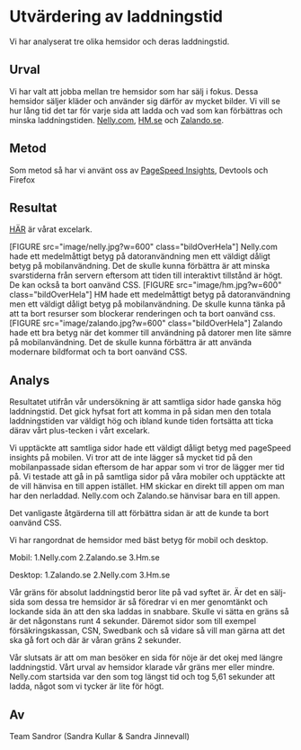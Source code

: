 Utvärdering av laddningstid
=========================

Vi har analyserat tre olika hemsidor och deras laddningstid.

Urval
-----------------------

Vi har valt att jobba mellan tre hemsidor som har sälj i fokus. Dessa hemsidor säljer kläder och använder sig därför av mycket bilder. Vi vill se hur lång tid det tar för varje sida att ladda och vad som kan förbättras och minska laddningstiden.
[Nelly.com](www.nelly.com), [HM.se](https://www2.hm.com/sv_se/index.html) och [Zalando.se](https://www.zalando.se/).

Metod
-----------------------

Som metod så har vi använt oss av
[PageSpeed Insights](https://developers.google.com/speed/pagespeed/insights/),
Devtools och
Firefox

Resultat
-----------------------

[HÄR](https://docs.google.com/spreadsheets/d/1OIDOGlgU3gyEXZAfiDxfS-3AVkZK49Gcc8QESTpAHw0/edit?usp=sharing ) är vårat excelark.

[FIGURE src="image/nelly.jpg?w=600" class="bildOverHela"]
Nelly.com hade ett medelmåttigt betyg på datoranvändning men ett väldigt dåligt betyg på mobilanvändning. Det de skulle kunna förbättra är att minska svarstiderna från servern eftersom att tiden till interaktivt tillstånd är högt. De kan också ta bort oanvänd CSS.
[FIGURE src="image/hm.jpg?w=600" class="bildOverHela"]
HM hade ett medelmåttigt betyg på datoranvändning men ett väldigt dåligt betyg på mobilanvändning. De skulle kunna tänka på att ta bort resurser som blockerar renderingen och ta bort oanvänd css.
[FIGURE src="image/zalando.jpg?w=600" class="bildOverHela"]
Zalando hade ett bra betyg när det kommer till användning på datorer men lite sämre på mobilanvändning. Det de skulle kunna förbättra är att använda modernare bildformat och ta bort oanvänd CSS.

Analys
-----------------------

Resultatet utifrån vår undersökning är att samtliga sidor hade ganska hög laddningstid. Det gick hyfsat fort att komma in på sidan men den totala laddningstiden var väldigt hög och ibland kunde tiden fortsätta att ticka därav vårt plus-tecken i vårt excelark.

Vi upptäckte att samtliga sidor hade ett väldigt dåligt betyg med pageSpeed insights på mobilen. Vi tror att de inte lägger så mycket tid på den mobilanpassade sidan eftersom de har appar som vi tror de lägger mer tid på. Vi testade att gå in på samtliga sidor på våra mobiler och upptäckte att de vill hänvisa en till appen istället. HM skickar en direkt till appen om man har den nerladdad. Nelly.com och Zalando.se hänvisar bara en till appen.

Det vanligaste åtgärderna till att förbättra sidan är att de kunde ta bort oanvänd CSS.

Vi har rangordnat de hemsidor med bäst betyg för mobil och desktop.

Mobil:
1.Nelly.com
2.Zalando.se
3.Hm.se

Desktop:
1.Zalando.se
2.Nelly.com
3.Hm.se

Vår gräns för absolut laddningstid beror lite på vad syftet är. Är det en sälj-sida som dessa tre hemsidor är så föredrar vi en mer genomtänkt och lockande sida än att den ska laddas in snabbare. Skulle vi sätta en gräns så är det någonstans runt 4 sekunder. Däremot sidor som till exempel försäkringskassan, CSN, Swedbank och så vidare så vill man gärna att det ska gå fort och där är våran gräns 2 sekunder.


Vår slutsats är att om man besöker en sida för nöje är det okej med längre laddningstid. Vårt urval av hemsidor klarade vår gräns mer eller mindre. Nelly.com startsida var den som tog längst tid och tog 5,61 sekunder att ladda, något som vi tycker är lite för högt.  

Av
-----------------------

Team Sandror (Sandra Kullar & Sandra Jinnevall)
